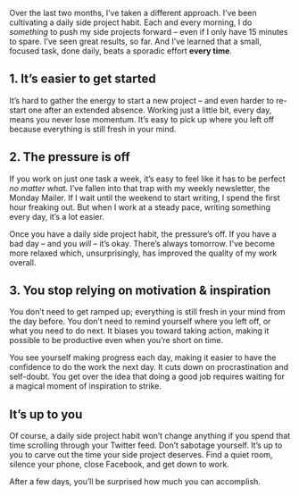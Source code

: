 Over the last two months, I’ve taken a different approach. I’ve been cultivating a daily side project habit. Each and every morning, I do *something* to push my side projects forward – even if I only have 15 minutes to spare. I’ve seen great results, so far. And I’ve learned that a small, focused task, done daily, beats a sporadic effort **every time**.

## 1. It’s easier to get started
It’s hard to gather the energy to start a new project – and even harder to re-start one after an extended absence. Working just a little bit, every day, means you never lose momentum. It’s easy to pick up where you left off because everything is still fresh in your mind.

## 2. The pressure is off
If you work on just one task a week, it’s easy to feel like it has to be perfect *no matter wha*t. I’ve fallen into that trap with my weekly newsletter, the Monday Mailer. If I wait until the weekend to start writing, I spend the first hour freaking out. But when I work at a steady pace, writing something every day, it’s a lot easier.

Once you have a daily side project habit, the pressure’s off. If you have a bad day – and you *will* – it’s okay. There’s always tomorrow. I've become more relaxed which, unsurprisingly, has improved the quality of my work overall.

## 3. You stop relying on motivation & inspiration
You don’t need to get ramped up; everything is still fresh in your mind from the day before. You don’t need to remind yourself where you left off, or what you need to do next. It biases you toward taking action, making it possible to be productive even when you’re short on time.

You see yourself making progress each day, making it easier to have the confidence to do the work the next day. It cuts down on procrastination and self-doubt. You get over the idea that doing a good job requires waiting for a magical moment of inspiration to strike.

## It’s up to you
Of course, a daily side project habit won’t change anything if you spend that time scrolling through your Twitter feed. Don’t sabotage yourself. It’s up to you to carve out the time your side project deserves. Find a quiet room, silence your phone, close Facebook, and get down to work.

After a few days, you’ll be surprised how much you can accomplish.
